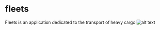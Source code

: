 # fleets
 Fleets is an application dedicated to the transport of heavy cargo
 ![alt text](https://raw.githubusercontent.com/ingleonelrv/fleets/blob/master/assets/login.png)

